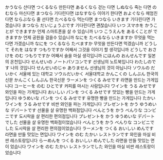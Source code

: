 かうなら	산다면
つくるなら	만든다면
あるくなら	걷는 다면
しぬなら	죽는 다면
のむなら	마신다면
まつなら	기다린다면
はなすなら	이야기 한다면
およぐなら	헤엄친 다면
ならぶなら	줄 선다면
たべるなら	먹는다면
まつなら いきます	기다린다면 가겠습니다
まつなら だいじょうぶです	기다린다면 괜찮습니다
いつ スマホを かうことが できますか	언제 스마트폰을 살 수 있습니까
いつ こうえんを あるくことが できますか	언제 공원을 걸을수 있습니까
なにを たべるなら いきますか	무엇을 먹는다면 가겠습니까
なにを つくるなら たべますか	무엇을 만든다면 먹겠습니까
どうして それを はなす つもりですか	어째서 그것을 이야기 할 생각입니까
どうしで おさけを のむ つもりですか	어째서 술을 마실 생각입니까
にほんの おんせんです	일본의 온천입니다
せんせいの ノートパソコンです	선생님의 노트북입니다
わたしのです	나의 것입니다
せんせいのじゃ ありません	선생님의 것이 아닙니다
ソウルの だいかく	서울에 있는 대학교
ソウルだいかく	서울대학교
かんこくの しんぶん	한국의 신문
かんこくしんぶん	한국신문
ラーメンを つくる みせです	라면을 만드는 가게입니다
コーヒーを のむ ひとです	커피를 마시는 사람입니다
ワインを うる みせです	와인을 파는 가게입니다
おいしい パンを つくる みせです	맛있는 빵을 만드는 가게입니다
ゆうめいな パンを つくる みせです	유명한 빵을 만드는 가게입니다
たかい ワインを うる みせです	비싼 와인을 파는 가게입니다
プレゼントを かう ゆうめいな デパートです	선물을 살 유명한 백화점입니다
べんとうを かう べんりな コンビニです	도시락을 살 편리한 편의점입니다
プレゼントを かう ゆうめいな デパートでした	선물을 살 유명한 백화점이었습니다
べんとうを かう べんりな コンビニでした	도시락을 살 편리한 편의점이었습니다
ラーメンを つくる おいしい めんです	라면을 만들 맛있는 면입니다
ワインを のむ たかい レストランです	와인을 마실 비싼 레스토랑입니다
らーめんを つくる おいしい めんでした	라면을 만들 맛있는 면이 었습니다
ワインを のむ たかい レストランでした	와인을 마실 비싼 레스토랑이었습니다
